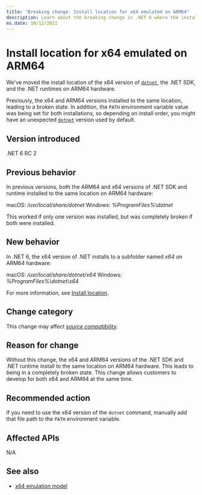 ```yaml
---
title: "Breaking change: Install location for x64 emulated on ARM64"
description: Learn about the breaking change in .NET 6 where the installation location for the x64 version of .NET when installed on ARM64 hardware has changed.
ms.date: 10/12/2021
---
```

# Install location for x64 emulated on ARM64

We've moved the install location of the x64 version of [`dotnet`](../tools/dotnet.md), the .NET SDK, and the .NET runtimes on ARM64 hardware.

Previously, the x64 and ARM64 versions installed to the same location, leading to a broken state. In addition, the `PATH` environment variable value was being set for both installations, so depending on install order, you might have an unexpected [`dotnet`](../tools/dotnet.md) version used by default.

## Version introduced

.NET 6 RC 2

## Previous behavior

In previous versions, both the ARM64 and x64 versions of .NET SDK and runtime installed to the same location on ARM64 hardware:

macOS: */usr/local/share/dotnet*
Windows: *%ProgramFiles%\dotnet*

This worked if only one version was installed, but was completely broken if both were installed.

## New behavior

In .NET 6, the x64 version of .NET installs to a subfolder named *x64* on ARM64 hardware:

macOS: */usr/local/share/dotnet/x64*
Windows: *%ProgramFiles%\dotnet\x64*

For more information, see [Install location](https://github.com/dotnet/designs/blob/main/accepted/2021/x64-emulation-on-ARM64/x64-emulation.md#install-location).

## Change category

This change may affect [*source compatibility*](../../categories.md#source-compatibility).

## Reason for change

Without this change, the x64 and ARM64 versions of the .NET SDK and .NET runtime install to the same location on ARM64 hardware. This leads to being in a completely broken state. This change allows customers to develop for both x64 and ARM64 at the same time.

## Recommended action

If you need to use the x64 version of the `dotnet` command, manually add that file path to the `PATH` environment variable.

## Affected APIs

N/A

## See also

- [x64 emulation model](https://github.com/dotnet/designs/blob/main/accepted/2021/x64-emulation-on-ARM64/x64-emulation.md)
